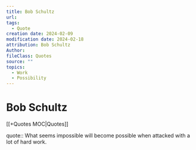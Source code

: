 ```yaml
---
title: Bob Schultz
url: 
tags:
  - Quote
creation date: 2024-02-09
modification date: 2024-02-18
attribution: Bob Schultz
Author: 
fileClass: Quotes
source: ""
topics:
  - Work
  - Possibility
---
```


# Bob Schultz

[[+Quotes MOC|Quotes]]

quote:: What seems impossible will become possible when attacked with a lot of hard work.

